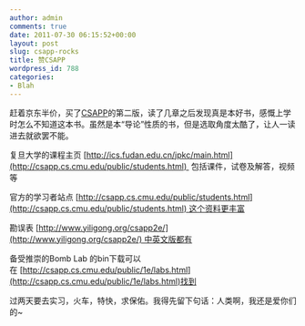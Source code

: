 ```yaml
---
author: admin
comments: true
date: 2011-07-30 06:15:52+00:00
layout: post
slug: csapp-rocks
title: 赞CSAPP
wordpress_id: 788
categories:
- Blah
---
```


赶着京东半价，买了[CSAPP](http://book.douban.com/subject/5333562/)的第二版，读了几章之后发现真是本好书，感慨上学时怎么不知道这本书。虽然是本“导论”性质的书，但是选取角度太酷了，让人一读进去就欲罢不能。

复旦大学的课程主页 [http://ics.fudan.edu.cn/jpkc/main.html](http://csapp.cs.cmu.edu/public/students.html)  包括课件，试卷及解答，视频等

官方的学习者站点 [http://csapp.cs.cmu.edu/public/students.html](http://csapp.cs.cmu.edu/public/students.html) 这个资料更丰富

勘误表 [http://www.yiligong.org/csapp2e/](http://www.yiligong.org/csapp2e/) 中英文版都有

备受推崇的Bomb Lab 的bin下载可以在 [http://csapp.cs.cmu.edu/public/1e/labs.html](http://csapp.cs.cmu.edu/public/1e/labs.html)找到



过两天要去实习，火车，特快，求保佑。我得先留下句话：人类啊，我还是爱你们的~
